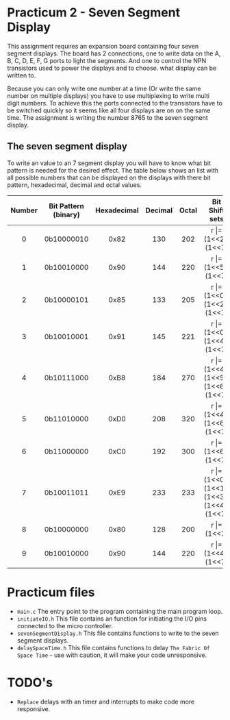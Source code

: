 # Practicum 2 - Seven Segment Display
This assignment requires an expansion board containing four seven segment displays. The
board has 2 connections, one to write data on the A, B, C, D, E, F, G ports to light the
segments. And one to control the NPN transistors used to power the displays and to choose.
what display can be written to. 

Because you can only write one number at a time (Or write the same number on multiple displays) 
you have to use multiplexing to write multi digit numbers. To achieve this the ports connected to
the transistors have to be switched quickly so it seems like all four displays are on on the same 
time. The assignment is writing the number 8765 to the seven segment display.

## The seven segment display
To write an value to an 7 segment display you will have to know what bit pattern is needed for the
desired effect. The table below shows an list with all possible numbers that can be displayed on the 
displays with there bit pattern, hexadecimal, decimal and octal values.

|  Number   |   Bit Pattern (binary)   |   Hexadecimal  |   Decimal   |   Octal  | Bit Shift sets               |
|:---------:|:------------------------:|:--------------:|:-----------:|:--------:|:----------------------------:|
|        0  |               0b10000010 |           0x82 |         130 |     202  | r \|= (1<<2)\|(1<<7)           |
|        1  |               0b10010000 |           0x90 |         144 |     220  | r \|= (1<<5)\|(1<<7)           |
|        2  |               0b10000101 |           0x85 |         133 |     205  | r \|= (1<<0)\|(1<<2)\|(1<<7)    |
|        3  |               0b10010001 |           0x91 |         145 |     221  | r \|= (1<<0)\|(1<<4)\|(1<<7)    |
|        4  |               0b10111000 |           0xB8 |         184 |     270  | r \|= (1<<4)\|(1<<5)\|(1<<6)\|(1<<7)|
|        5  |               0b11010000 |           0xD0 |         208 |     320  | r \|= (1<<4)\|(1<<6)\|(1<<7)    |
|        6  |               0b11000000 |           0xC0 |         192 |     300  | r \|= (1<<6)\|(1<<7)           |
|        7  |               0b10011011 |           0xE9 |         233 |     233  | r \|= (1<<0)\|(1<<1)\|(1<<3)\|(1<<4)\|(1<<7)|
|        8  |               0b10000000 |           0x80 |         128 |     200  | r \|= (1<<7)                  |
|        9  |               0b10010000 |           0x90 |         144 |     220  | r \|= (1<<4)\|(1<<7)           |

# Practicum files
 - `main.c` The entry point to the program containing the main program loop.
 - `initiateIO.h` This file contains an function for initiating the I/O pins connected to the micro controller.
 - `sevenSegmentDisplay.h` This file contains functions to write to the seven segment displays.
 - `delaySpaceTime.h` This file contains functions to delay `The Fabric Of Space Time` - use with caution, it will make your code unresponsive. 
 
# TODO's 
 - `Replace` delays with an timer and interrupts to make code more responsive.
 
